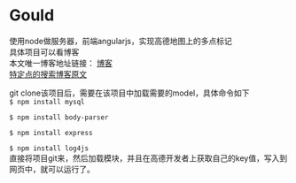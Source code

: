 # Gould
使用node做服务器，前端angularjs，实现高德地图上的多点标记  
具体项目可以看博客  
本文唯一博客地址链接：
[博客](http://www.cnblogs.com/DonaHero/p/5815595.html)   
[特定点的搜索博客原文](http://www.cnblogs.com/DonaHero/p/5850373.html)  

git clone该项目后，需要在该项目中加载需要的model，具体命令如下  
`$ npm install mysql`  

`$ npm install body-parser  `  

`$ npm install express`    

`$ npm install log4js`  
直接将项目git来，然后加载模块，并且在高德开发者上获取自己的key值，写入到网页中，就可以运行了。

 
